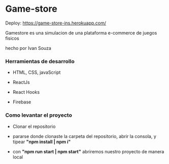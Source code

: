 # **Game-store**

Deploy: https://game-store-ins.herokuapp.com/



Gamestore es una simulacion de una plataforma e-commerce de juegos fisicos

hecho por Ivan Souza



### Herramientas de desarrollo

* HTML, CSS, javaScript

* ReactJs

* React Hooks

* Firebase

### Como levantar el proyecto

* Clonar el repositorio 

* pararse donde clonaste la carpeta del repositorio, abrir la consola, y tipear **"npm install | npm i"**

* con **"npm run start | npm start"** abriremos nuestro proyecto de manera local